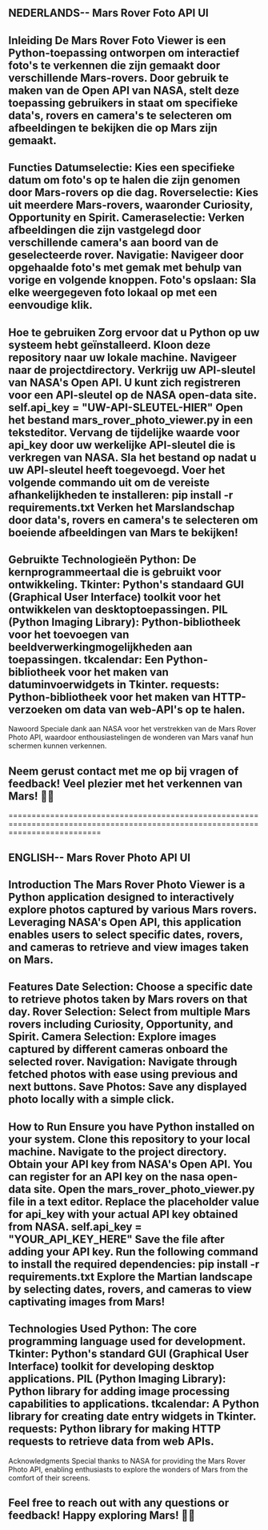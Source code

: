 NEDERLANDS-- Mars Rover Foto API UI
--------------------------------------------------------------------------------------------------------------------------------
Inleiding
    De Mars Rover Foto Viewer is een Python-toepassing ontworpen om interactief foto's te verkennen die zijn gemaakt door verschillende Mars-rovers. Door gebruik te maken van de Open API van NASA, stelt deze toepassing gebruikers in staat om specifieke data's, rovers en camera's te selecteren om afbeeldingen te bekijken die op Mars zijn gemaakt.
--------------------------------------------------------------------------------------------------------------------------------
Functies
    Datumselectie: Kies een specifieke datum om foto's op te halen die zijn genomen door Mars-rovers op die dag.
    Roverselectie: Kies uit meerdere Mars-rovers, waaronder Curiosity, Opportunity en Spirit.
    Cameraselectie: Verken afbeeldingen die zijn vastgelegd door verschillende camera's aan boord van de geselecteerde rover.
    Navigatie: Navigeer door opgehaalde foto's met gemak met behulp van vorige en volgende knoppen.
    Foto's opslaan: Sla elke weergegeven foto lokaal op met een eenvoudige klik.
--------------------------------------------------------------------------------------------------------------------------------
Hoe te gebruiken
    Zorg ervoor dat u Python op uw systeem hebt geïnstalleerd.
    Kloon deze repository naar uw lokale machine.
    Navigeer naar de projectdirectory.
    Verkrijg uw API-sleutel van NASA's Open API. U kunt zich registreren voor een API-sleutel op de NASA open-data site.
    self.api_key = "UW-API-SLEUTEL-HIER"
    Open het bestand mars_rover_photo_viewer.py in een teksteditor.
    Vervang de tijdelijke waarde voor api_key door uw werkelijke API-sleutel die is verkregen van NASA.
    Sla het bestand op nadat u uw API-sleutel heeft toegevoegd.
    Voer het volgende commando uit om de vereiste afhankelijkheden te installeren: pip install -r requirements.txt
    Verken het Marslandschap door data's, rovers en camera's te selecteren om boeiende afbeeldingen van Mars te bekijken!
--------------------------------------------------------------------------------------------------------------------------------
Gebruikte Technologieën
    Python: De kernprogrammeertaal die is gebruikt voor ontwikkeling.
    Tkinter: Python's standaard GUI (Graphical User Interface) toolkit voor het ontwikkelen van desktoptoepassingen.
    PIL (Python Imaging Library): Python-bibliotheek voor het toevoegen van beeldverwerkingmogelijkheden aan toepassingen.
    tkcalendar: Een Python-bibliotheek voor het maken van datuminvoerwidgets in Tkinter.
    requests: Python-bibliotheek voor het maken van HTTP-verzoeken om data van web-API's op te halen.
--------------------------------------------------------------------------------------------------------------------------------
Nawoord
    Speciale dank aan NASA voor het verstrekken van de Mars Rover Photo API, waardoor enthousiastelingen de wonderen van Mars vanaf hun schermen kunnen verkennen.

Neem gerust contact met me op bij vragen of feedback! Veel plezier met het verkennen van Mars! 🚀🔭
--------------------------------------------------------------------------------------------------------------------------------

================================================================================================================================

ENGLISH-- Mars Rover Photo API UI
--------------------------------------------------------------------------------------------------------------------------------
Introduction
    The Mars Rover Photo Viewer is a Python application designed to interactively explore photos captured by various Mars rovers. Leveraging NASA's Open API, this application enables users to select specific dates, rovers, and cameras to retrieve and view images taken on Mars.
--------------------------------------------------------------------------------------------------------------------------------
Features
    Date Selection: Choose a specific date to retrieve photos taken by Mars rovers on that day.
    Rover Selection: Select from multiple Mars rovers including Curiosity, Opportunity, and Spirit.
    Camera Selection: Explore images captured by different cameras onboard the selected rover.
    Navigation: Navigate through fetched photos with ease using previous and next buttons.
    Save Photos: Save any displayed photo locally with a simple click.
--------------------------------------------------------------------------------------------------------------------------------
How to Run
    Ensure you have Python installed on your system.
    Clone this repository to your local machine.
    Navigate to the project directory.
    Obtain your API key from NASA's Open API. You can register for an API key on the nasa open-data site.
    Open the mars_rover_photo_viewer.py file in a text editor.
    Replace the placeholder value for api_key with your actual API key obtained from NASA.
    self.api_key = "YOUR_API_KEY_HERE"
    Save the file after adding your API key.
    Run the following command to install the required dependencies: pip install -r requirements.txt
    Explore the Martian landscape by selecting dates, rovers, and cameras to view captivating images from Mars!
--------------------------------------------------------------------------------------------------------------------------------
Technologies Used
    Python: The core programming language used for development.
    Tkinter: Python's standard GUI (Graphical User Interface) toolkit for developing desktop applications.
    PIL (Python Imaging Library): Python library for adding image processing capabilities to applications.
    tkcalendar: A Python library for creating date entry widgets in Tkinter.
    requests: Python library for making HTTP requests to retrieve data from web APIs.
--------------------------------------------------------------------------------------------------------------------------------
Acknowledgments
    Special thanks to NASA for providing the Mars Rover Photo API, enabling enthusiasts to explore the wonders of Mars from the comfort of their screens.

Feel free to reach out with any questions or feedback! Happy exploring Mars! 🚀🔭
--------------------------------------------------------------------------------------------------------------------------------
